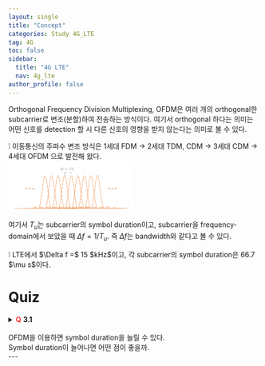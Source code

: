```yaml
---
layout: single
title: "Concept"
categories: Study 4G_LTE
tag: 4G
toc: false
sidebar:
  title: "4G LTE"
  nav: 4g_lte
author_profile: false
---
```


Orthogonal Frequency Division Multiplexing, OFDM은 여러 개의 orthogonal한 subcarrier로 변조(분할)하여 전송하는 방식이다. 여기서 orthogonal 하다는 의미는 어떤 신호를 detection 할 시 다른 신호의 영향을 받지 않는다는 의미로 볼 수 있다.

<div class = "notice" markdown = "1">
❕ 이동통신의 주파수 변조 방식은
1세대 FDM -> 2세대 TDM, CDM -> 3세대 CDM -> 4세대 OFDM
으로 발전해 왔다.

</div>

<img src="/images/4g_lte/3.1-1.png" width="50%" height="50%">

여기서 $T_u$는 subcarrier의 symbol duration이고, subcarrier을 frequency-domain에서 보았을 때 $\Delta f = 1/T_u$. 즉 $\Delta f$는 bandwidth와 같다고 볼 수 있다.

<div class = "notice" markdown = "1">
❕ LTE에서 $\Delta f =$ 15 $kHz$이고, 각 subcarrier의 symbol duration은 66.7 $\mu s$이다.
</div>

# Quiz

<details>
<summary><span style="color:#F0383B;font-weight:bold;">Q</span> <span style="font-weight:bold;">3.1</span><br><br>
OFDM을 이용하면 symbol duration을 늘릴 수 있다.<br>
Symbol duration이 늘어나면 어떤 점이 좋을까.
</summary>
<div class = "notice" markdown = "1">

📌 **Answer**

Symbol duration이 짧아지면 intersymbol interference(ISI)가 발생하고, 통신에 방해가 되기 때문에 duration은 ISI가 발생하지 않도록 충분히 길어야 한다.

</div>
</details>
---